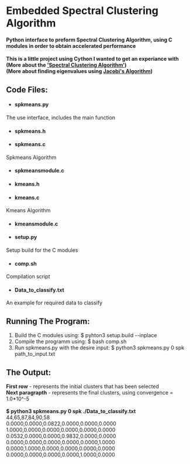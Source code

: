 # Embedded Spectral Clustering Algorithm
#### Python interface to preform Spectral Clustering Algorithm, using C modules in order to obtain accelerated performance <br />
**This is a little project using Cython I wanted to get an experiance with** <br />
**(More about the ['Spectral Clustering Algorithm'](https://en.wikipedia.org/wiki/Spectral_clustering))** <br />
**(More about finding eigenvalues using [Jacobi's Algorithm](https://en.wikipedia.org/wiki/Jacobi_eigenvalue_algorithm))** <br />

## Code Files:

- #### spkmeans.py
The use interface, includes the main function
- #### spkmeans.h
- #### spkmeans.c
Spkmeans Algorithm
- #### spkmeansmodule.c
- #### kmeans.h
- #### kmeans.c
Kmeans Algorithm
- #### kmeansmodule.c
- #### setup.py
Setup build for the C modules
- #### comp.sh
Compilation script
- #### Data_to_classify.txt
An example for required data to classify

## Running The Program:
1. Build the C modules using: $ pyhton3 setup.build --inplace
2. Compile the programm using: $ bash comp.sh
3. Run spkmeans.py with the desire input: $ python3 spkmeans.py 0 spk path_to_input.txt

## The Output:
**First row** - represents the initial clusters that has been selected <br />
**Next paragrapth** - represents the final clusters, using convergence = 1.0*10^-5 <br />
<br />
**$ python3 spkmeans.py 0 spk ./Data_to_classify.txt <br />**
44,65,87,84,90,58 <br />
0.0000,0.0000,0.0822,0.0000,0.0000,0.0000 <br />
1.0000,0.0000,0.0000,0.0000,0.0000,0.0000 <br />
0.0532,0.0000,0.0000,0.9832,0.0000,0.0000 <br />
0.0000,0.0000,0.0000,0.0000,0.0000,1.0000 <br />
0.0000,1.0000,0.0000,0.0000,0.0000,0.0000 <br />
0.0000,0.0000,0.0000,0.0000,1.0000,0.0000 <br />
